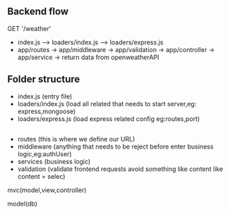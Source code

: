 ## Backend flow
GET '/weather'

- index.js --> loaders/index.js --> loaders/express.js
- app/routes -> app/middleware -> app/validation -> app/controller -> app/service -> return data from openweatherAPI


## Folder structure

- index.js (entry file)
- loaders/index.js (load all related that needs to start
server,eg: express,mongoose)
- loaders/express.js (load express related config eg:routes,port)

## 
- routes (this is where we define our URL)
- middleware (anything that needs to be reject before enter business logic,eg:authUser)
- services (business logic)
- validation (validate frontend requests avoid something like content like content = selec)

mvc(model,view,controller)

model(db)